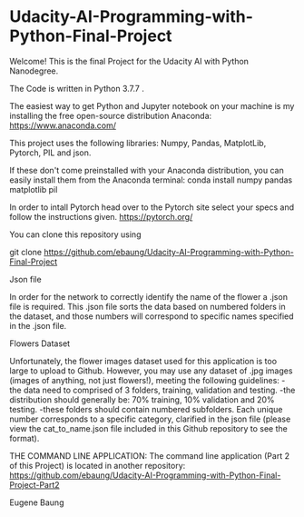 # Udacity-AI-Programming-with-Python-Final-Project

Welcome! This is the final Project for the Udacity AI with Python Nanodegree.

The Code is written in Python 3.7.7 . 

The easiest way to get Python and Jupyter notebook on your machine is my installing the free open-source distribution Anaconda:
https://www.anaconda.com/

This project uses the following libraries: Numpy, Pandas, MatplotLib, Pytorch, PIL and json.

If these don't come preinstalled with your Anaconda distribution, you can easily install them from the Anaconda terminal:
conda install numpy pandas matplotlib pil

In order to intall Pytorch head over to the Pytorch site select your specs and follow the instructions given. 
https://pytorch.org/

You can clone this repository using

git clone https://github.com/ebaung/Udacity-AI-Programming-with-Python-Final-Project


Json file

In order for the network to correctly identify the name of the flower a .json file is required. This .json file sorts the data based on numbered folders in the dataset, and those numbers will correspond to specific names specified in the .json file. 

Flowers Dataset

Unfortunately, the flower images dataset used for this application is too large to upload to Github. However, you may use any dataset of .jpg images (images of anything, not just flowers!), meeting the following guidelines:
-the data need to comprised of 3 folders, training, validation and testing.
-the distribution should generally be: 70% training, 10% validation and 20% testing. 
-these folders should contain numbered subfolders. Each unique number corresponds to a specific category, clarified in the json file
(please view the cat_to_name.json file included in this Github repository to see the format).

THE COMMAND LINE APPLICATION:
The command line application (Part 2 of this Project) is located in another repository:
https://github.com/ebaung/Udacity-AI-Programming-with-Python-Final-Project-Part2

Eugene Baung

